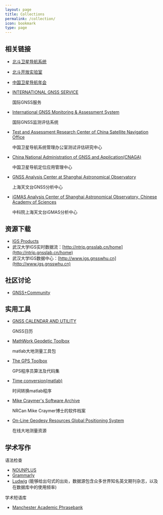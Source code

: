 ```yaml
---
layout: page
title: Collections
permalink: /collection/
icon: bookmark
type: page
---
```


##  相关链接

- [北斗卫星导航系统](http://www.beidou.gov.cn/)

- [北斗开放实验室](http://www.gnssopenlab.org)

- [中国卫星导航年会](http://www.beidou.org/)

- [INTERNATIONAL GNSS SERVICE](http://www.igs.org/)

  国际GNSS服务

- [International GNSS Monitoring & Assessment System](http://www.igmas.org/)

  国际GNSS监测评估系统

- [Test and Assessment Research Center of China Satellite Navigation Office](http://www.csno-tarc.cn/)

  中国卫星导航系统管理办公室测试评估研究中心

- [China National Administration of GNSS and Application(CNAGA)](http://www.chinabeidou.gov.cn/)

  中国卫星导航定位应用管理中心

- [GNSS Analysis Center at Shanghai Astronomical Observatory](http://www.shao.ac.cn/shao_gnss_ac) 

  上海天文台GNSS分析中心

- [iGMAS Analysis Center of Shanghai Astronomical Observatory, Chinese Academy of Sciences](http://112.65.161.230/Eng-index.html)

  中科院上海天文台iGMAS分析中心




## 资源下载

- [IGS Products](https://kb.igs.org/hc/en-us/articles/115003935351)
- 武汉大学IGS实时数据流：[http://ntrip.gnsslab.cn/home](http://ntrip.gnsslab.cn/home)
-  武汉大学IGS数据中心：[http://www.igs.gnsswhu.cn](http://www.igs.gnsswhu.cn)



## 社区讨论

- [GNSS+Community](http://gnsscommunity.com/forum.php)



## 实用工具

- [GNSS CALENDAR AND UTILITY](http://www.gnsscalendar.com/)

  GNSS日历

- [MathWork Geodetic Toolbox](https://www.mathworks.com/matlabcentral/fileexchange/15285-geodetic-toolbox)

  matlab大地测量工具包

- [The GPS Toolbox](https://geodesy.noaa.gov/gps-toolbox/exist.htm)

  GPS程序员算法及代码集

- [Time conversion(matlab)](http://www.fmddlmyy.cn/text59.html)

  时间转换matlab程序

- [Mike Craymer's Software Archive](https://mcraymer.github.io/software/)

  NRCan Mike Craymer博士的软件档案

- [On-Line Geodesy Resources Global Positioning System](https://mcraymer.github.io/geodesy/gps.html)

  在线大地测量资源



## 学术写作

语法检查

- [NOUNPLUS](https://www.nounplus.net/)
- [Grammarly](https://www.grammarly.com/)
- [Ludwig](https://ludwig.guru/) (能够给出句式的出处，数据源包含众多世界知名英文期刊杂志，以及在数据库中的使用频率)

学术短语库

- [Manchester Academic Phrasebank](https://www.phrasebank.manchester.ac.uk/)